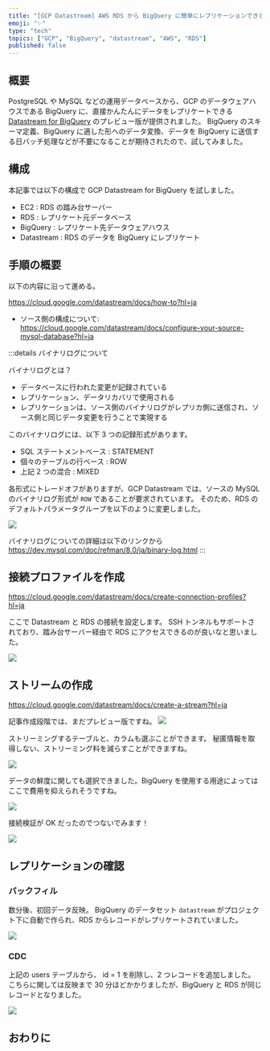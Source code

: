 ```yaml
---
title: "[GCP Datastream] AWS RDS から BigQuery に簡単にレプリケーションできるか試してみた"
emoji: "✨"
type: "tech"
topics: ["GCP", "BigQuery", "datastream", "AWS", "RDS"]
published: false
---
```


## 概要

PostgreSQL や MySQL などの運用データベースから、GCP のデータウェアハウスである BigQuery に、直接かんたんにデータをレプリケートできる [Datastream for BigQuery](https://cloud.google.com/datastream-for-bigquery) のプレビュー版が提供されました。
BigQuery のスキーマ定義、BigQuery に適した形へのデータ変換、データを BigQuery に送信する日バッチ処理などが不要になることが期待されたので、試してみました。

## 構成

本記事では以下の構成で GCP Datastream for BigQuery を試しました。

- EC2        : RDS の踏み台サーバー
- RDS        : レプリケート元データベース
- BigQuery   : レプリケート先データウェアハウス
- Datastream : RDS のデータを BigQuery にレプリケート

## 手順の概要

以下の内容に沿って進める。

https://cloud.google.com/datastream/docs/how-to?hl=ja

- ソース側の構成について: https://cloud.google.com/datastream/docs/configure-your-source-mysql-database?hl=ja

:::details バイナリログについて

バイナリログとは？

- データベースに行われた変更が記録されている
- レプリケーション、データリカバリで使用される
- レプリケーションは、ソース側のバイナリログがレプリカ側に送信され、ソース側と同じデータ変更を行うことで実現する

このバイナリログには、以下 3 つの記録形式があります。

- SQL ステートメントベース : STATEMENT
- 個々のテーブルの行ベース : ROW
- 上記 2 つの混合 : MIXED

各形式にトレードオフがありますが、GCP Datastream では、ソースの MySQL のバイナリログ形式が `ROW` であることが要求されています。
そのため、RDS のデフォルトパラメータグループを以下のように変更しました。

![](/images/datastream-for-bigquery/rds-parameter-group.png)

バイナリログについての詳細は以下のリンクから
https://dev.mysql.com/doc/refman/8.0/ja/binary-log.html
:::
## 接続プロファイルを作成

https://cloud.google.com/datastream/docs/create-connection-profiles?hl=ja

ここで Datastream と RDS の接続を設定します。
SSH トンネルもサポートされており、踏み台サーバー経由で RDS にアクセスできるのが良いなと思いました。

![](/images/datastream-for-bigquery/datastream-ssh-forward.png)

## ストリームの作成

https://cloud.google.com/datastream/docs/create-a-stream?hl=ja

記事作成段階では、まだプレビュー版ですね。
![](/images/datastream-for-bigquery/datastream-bigquery.png)

ストリーミングするテーブルと、カラムも選ぶことができます。
秘匿情報を取得しない、ストリーミング料を減らすことができますね。

![](/images/datastream-for-bigquery/datastream-select-tables-columns.png)

データの鮮度に関しても選択できました。BigQuery を使用する用途によってはここで費用を抑えられそうですね。

![](/images/datastream-for-bigquery/datastream-streaming-interval.png)

接続検証が OK だったのでつないでみます！

![](/images/datastream-for-bigquery/datastream-ready-to-streaming.png)

## レプリケーションの確認

### バックフィル

数分後、初回データ反映。
BigQuery のデータセット `datastream` がプロジェクト下に自動で作られ、RDS からレコードがレプリケートされていました。

![](/images/datastream-for-bigquery/bigquery-users-first.png)

### CDC

上記の users テーブルから、 id = 1 を削除し、2 つレコードを追加しました。
こちらに関しては反映まで 30 分ほどかかりましたが、BigQuery と RDS が同じレコードとなりました。

![](/images/datastream-for-bigquery/bigquery-users-second.png)

## おわりに
